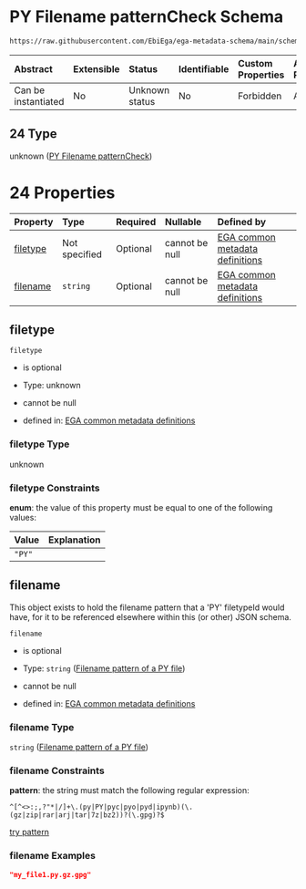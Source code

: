 # PY Filename patternCheck Schema

```txt
https://raw.githubusercontent.com/EbiEga/ega-metadata-schema/main/schemas/EGA.common-definitions.json#/definitions/filenameFiletypePatternCheck/anyOf/24
```



| Abstract            | Extensible | Status         | Identifiable | Custom Properties | Additional Properties | Access Restrictions | Defined In                                                                                           |
| :------------------ | :--------- | :------------- | :----------- | :---------------- | :-------------------- | :------------------ | :--------------------------------------------------------------------------------------------------- |
| Can be instantiated | No         | Unknown status | No           | Forbidden         | Allowed               | none                | [EGA.common-definitions.json\*](../../../schemas/EGA.common-definitions.json "open original schema") |

## 24 Type

unknown ([PY Filename patternCheck](ega-4-definitions-check-filetype-checks-based-on-its-filename-anyof-py-filename-patterncheck.md))

# 24 Properties

| Property              | Type          | Required | Nullable       | Defined by                                                                                                                                                                                                                                                                                                                                                 |
| :-------------------- | :------------ | :------- | :------------- | :--------------------------------------------------------------------------------------------------------------------------------------------------------------------------------------------------------------------------------------------------------------------------------------------------------------------------------------------------------- |
| [filetype](#filetype) | Not specified | Optional | cannot be null | [EGA common metadata definitions](ega-4-definitions-check-filetype-checks-based-on-its-filename-anyof-py-filename-patterncheck-properties-filetype.md "https://raw.githubusercontent.com/EbiEga/ega-metadata-schema/main/schemas/EGA.common-definitions.json#/definitions/filenameFiletypePatternCheck/anyOf/24/properties/filetype")                      |
| [filename](#filename) | `string`      | Optional | cannot be null | [EGA common metadata definitions](ega-4-definitions-check-filetype-checks-based-on-its-filename-anyof-py-filename-patterncheck-properties-filename-pattern-of-a-py-file.md "https://raw.githubusercontent.com/EbiEga/ega-metadata-schema/main/schemas/EGA.common-definitions.json#/definitions/filenameFiletypePatternCheck/anyOf/24/properties/filename") |

## filetype



`filetype`

*   is optional

*   Type: unknown

*   cannot be null

*   defined in: [EGA common metadata definitions](ega-4-definitions-check-filetype-checks-based-on-its-filename-anyof-py-filename-patterncheck-properties-filetype.md "https://raw.githubusercontent.com/EbiEga/ega-metadata-schema/main/schemas/EGA.common-definitions.json#/definitions/filenameFiletypePatternCheck/anyOf/24/properties/filetype")

### filetype Type

unknown

### filetype Constraints

**enum**: the value of this property must be equal to one of the following values:

| Value  | Explanation |
| :----- | :---------- |
| `"PY"` |             |

## filename

This object exists to hold the filename pattern that a 'PY' filetypeId would have, for it to be referenced elsewhere within this (or other) JSON schema.

`filename`

*   is optional

*   Type: `string` ([Filename pattern of a PY file](ega-4-definitions-check-filetype-checks-based-on-its-filename-anyof-py-filename-patterncheck-properties-filename-pattern-of-a-py-file.md))

*   cannot be null

*   defined in: [EGA common metadata definitions](ega-4-definitions-check-filetype-checks-based-on-its-filename-anyof-py-filename-patterncheck-properties-filename-pattern-of-a-py-file.md "https://raw.githubusercontent.com/EbiEga/ega-metadata-schema/main/schemas/EGA.common-definitions.json#/definitions/filenameFiletypePatternCheck/anyOf/24/properties/filename")

### filename Type

`string` ([Filename pattern of a PY file](ega-4-definitions-check-filetype-checks-based-on-its-filename-anyof-py-filename-patterncheck-properties-filename-pattern-of-a-py-file.md))

### filename Constraints

**pattern**: the string must match the following regular expression:&#x20;

```regexp
^[^<>:;,?"*|/]+\.(py|PY|pyc|pyo|pyd|ipynb)(\.(gz|zip|rar|arj|tar|7z|bz2))?(\.gpg)?$
```

[try pattern](https://regexr.com/?expression=%5E%5B%5E%3C%3E%3A%3B%2C%3F%22*%7C%2F%5D%2B%5C.\(py%7CPY%7Cpyc%7Cpyo%7Cpyd%7Cipynb\)\(%5C.\(gz%7Czip%7Crar%7Carj%7Ctar%7C7z%7Cbz2\)\)%3F\(%5C.gpg\)%3F%24 "try regular expression with regexr.com")

### filename Examples

```json
"my_file1.py.gz.gpg"
```
